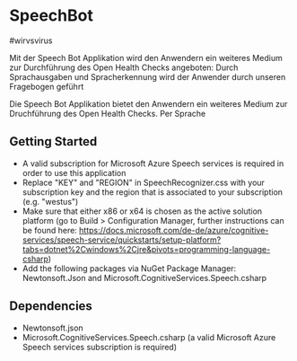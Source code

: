 # SpeechBot
#wirvsvirus

Mit der Speech Bot Applikation wird den Anwendern ein weiteres Medium zur Durchführung des Open Health Checks angeboten: Durch Sprachausgaben und Spracherkennung wird der Anwender durch unseren Fragebogen geführt 

Die Speech Bot Applikation bietet den Anwendern ein weiteres Medium zur Druchführung des Open Health Checks. Per Sprache

## Getting Started
- A valid subscription for Microsoft Azure Speech services is required in order to use this application
- Replace "KEY" and "REGION" in SpeechRecognizer.css with your subscription key and the region that is associated to your subscription (e.g. "westus")
- Make sure that either x86 or x64 is chosen as the active solution platform (go to Build > Configuration Manager, further instructions can be found here: https://docs.microsoft.com/de-de/azure/cognitive-services/speech-service/quickstarts/setup-platform?tabs=dotnet%2Cwindows%2Cjre&pivots=programming-language-csharp)
- Add the following packages via NuGet Package Manager: Newtonsoft.Json and Microsoft.CognitiveServices.Speech.csharp

## Dependencies
- Newtonsoft.json
- Microsoft.CognitiveServices.Speech.csharp (a valid Microsoft Azure Speech services subscription is required)
